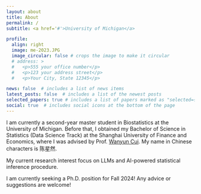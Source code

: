 ```yaml
---
layout: about
title: About
permalink: /
subtitle: <a href='#'>University of Michigan</a>

profile:
  align: right
  image: me-2023.JPG
  image_circular: false # crops the image to make it circular
  # address: >
  #   <p>555 your office number</p>
  #   <p>123 your address street</p>
  #   <p>Your City, State 12345</p>

news: false  # includes a list of news items
latest_posts: false  # includes a list of the newest posts
selected_papers: true # includes a list of papers marked as "selected={true}"
social: true  # includes social icons at the bottom of the page
---
```


I am currently a second-year master student in Biostatistics at the University of Michigan. Before that, I obtained my Bachelor of Science in Statistics (Data Science Track) at the Shanghai University of Finance and Economics, where I was advised by Prof. [Wanyun Cui](https://cuiwanyun.github.io/). My name in Chinese characters is 陈星然.

My current research interest focus on LLMs and AI-powered statistical inference procedure.

I am currently seeking a Ph.D. position for Fall 2024! Any advice or suggestions are welcome!

<!-- 
Put your address / P.O. box / other info right below your picture. You can also disable any of these elements by editing `profile` property of the YAML header of your `_pages/about.md`. Edit `_bibliography/papers.bib` and Jekyll will render your [publications page](/al-folio/publications/) automatically.

Link to your social media connections, too. This theme is set up to use [Font Awesome icons](http://fortawesome.github.io/Font-Awesome/) and [Academicons](https://jpswalsh.github.io/academicons/), like the ones below. Add your Facebook, Twitter, LinkedIn, Google Scholar, or just disable all of them. -->
